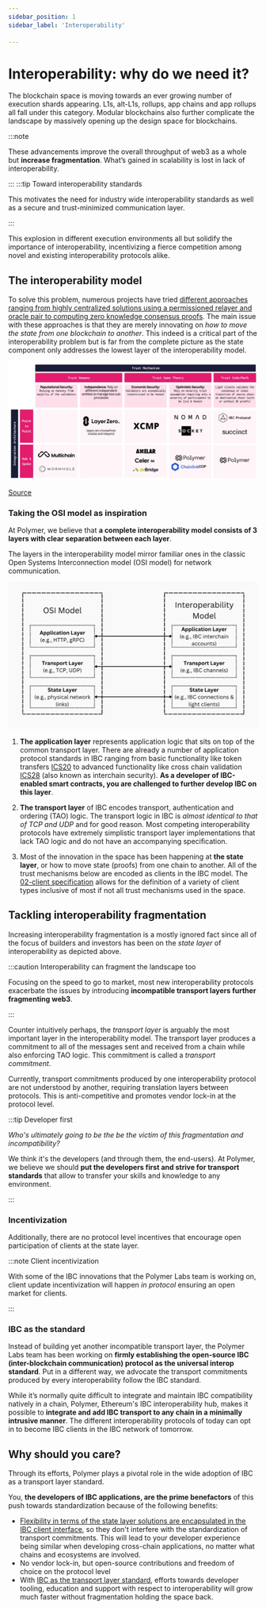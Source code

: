 ```yaml
---
sidebar_position: 1
sidebar_label: 'Interoperability'

---
```


# Interoperability: why do we need it?

The blockchain space is moving towards an ever growing number of execution shards appearing. L1s, alt-L1s, rollups, app chains and app rollups all fall under this category. Modular blockchains also further complicate the landscape by massively opening up the design space for blockchains.

:::note

These advancements improve the overall throughput of web3 as a whole but **increase fragmentation**. What’s gained in scalability is lost in lack of interoperability.

:::
:::tip Toward interoperability standards

This motivates the need for industry wide interoperability standards as well as a secure and trust-minimized communication layer.

:::

This explosion in different execution environments all but solidify the importance of interoperability, incentivizing a fierce competition among novel and existing interoperability protocols alike.

## The interoperability model

To solve this problem, numerous projects have tried [different approaches ranging from highly centralized solutions using a permissioned relayer and oracle pair to computing zero knowledge consensus proofs](https://longhashvc.medium.com/navigating-the-web-of-interoperability-a-deep-dive-into-arbitrary-message-passing-protocols-43a469b9e7d). The main issue with these approaches is that they are merely innovating on _how to move the state from one blockchain to another_. This indeed is a critical part of the interoperability problem but is far from the complete picture as the state component only addresses the lowest layer of the interoperability model.

![the interoperability landscape](../../static/img/background/interop-landscape.png)

[Source](https://longhashvc.medium.com/navigating-the-web-of-interoperability-a-deep-dive-into-arbitrary-message-passing-protocols-43a469b9e7d)

### Taking the OSI model as inspiration

At Polymer, we believe that **a complete interoperability model consists of 3 layers with clear separation between each layer**.

The layers in the interoperability model mirror familiar ones in the classic Open Systems Interconnection model (OSI model) for network communication.

![OSI model comparison of interoperability model](../../static/img/background/OSI-comp.png)

1. **The application layer** represents application logic that sits on top of the common transport layer. There are already a number of application protocol standards in IBC ranging from basic functionality like token transfers [ICS20](https://github.com/cosmos/ibc/tree/main/spec/app/ics-020-fungible-token-transfer) to advanced functionality like cross chain validation [ICS28](https://github.com/cosmos/ibc/tree/main/spec/app/ics-028-cross-chain-validation) (also known as interchain security). **As a developer of IBC-enabled smart contracts, you are challenged to further develop IBC on this layer**.

2. **The transport layer** of IBC encodes transport, authentication and ordering (TAO) logic. The transport logic in IBC is _almost identical to that of TCP and UDP_ and for good reason. Most competing interoperability protocols have extremely simplistic transport layer implementations that lack TAO logic and do not have an accompanying specification.

3. Most of the innovation in the space has been happening at **the state layer**, or how to move state (proofs) from one chain to another. All of the trust mechanisms below are encoded as clients in the IBC model. The [02-client specification](https://github.com/cosmos/ibc/tree/main/spec/core/ics-002-client-semantics) allows for the definition of a variety of client types inclusive of most if not all trust mechanisms used in the space.

## Tackling interoperability fragmentation

Increasing interoperability fragmentation is a mostly ignored fact since all of the focus of builders and investors has been on the _state layer_ of interoperability as depicted above.

:::caution Interoperability can fragment the landscape too

Focusing on the speed to go to market, most new interoperability protocols exacerbate the issues by introducing **incompatible transport layers further fragmenting web3**.

:::

Counter intuitively perhaps, the _transport layer_ is arguably the most important layer in the interoperability model. The transport layer produces a commitment to all of the messages sent and received from a chain while also enforcing TAO logic. This commitment is called a _transport commitment_.

<!-- TODO: add link to transport commitment section -->

Currently, transport commitments produced by one interoperability protocol are not understood by another, requiring translation layers between protocols. This is anti-competitive and promotes vendor lock-in at the protocol level.

:::tip Developer first

_Who's ultimately going to be the be the victim of this fragmentation and incompatibility?_

We think it's the developers (and through them, the end-users). At Polymer, we believe we should **put the developers first and strive for transport standards** that allow to transfer your skills and knowledge to any environment.

:::

### Incentivization

Additionally, there are no protocol level incentives that encourage open participation of clients at the state layer.

<!-- TODO: add link to client incentivization work -->
:::note Client incentivization

With some of the IBC innovations that the Polymer Labs team is working on, client update incentivization will happen _in protocol_ ensuring an open market for clients.

:::

### IBC as the standard

Instead of building yet another incompatible transport layer, the Polymer Labs team has been working on **firmly establishing the open-source IBC (inter-blockchain communication) protocol as the universal interop standard**. Put in a different way, we advocate the transport commitments produced by every interoperability follow the IBC standard.

While it’s normally quite difficult to integrate and maintain IBC compatibility natively in a chain, Polymer, Ethereum's IBC interoperability hub, makes it possible to **integrate and add IBC transport to any chain in a minimally intrusive manner**. The different interoperability protocols of today can opt in to become IBC clients in the IBC network of tomorrow.


## Why should you care?

Through its efforts, Polymer plays a pivotal role in the wide adoption of IBC as a transport layer standard.

You, **the developers of IBC applications, are the prime benefactors** of this push towards standardization because of the following benefits:


- [Flexibility in terms of the state layer solutions are encapsulated in the IBC client interface](../concepts/ibc/ibc-clients.md), so they don't interfere with the standardization of transport commitments. This will lead to your developer experience being similar when developing cross-chain applications, no matter what chains and ecosystems are involved.
- No vendor lock-in, but open-source contributions and freedom of choice on the protocol level
- With [IBC as the transport layer standard](../concepts/ibc/ibc.md), efforts towards developer tooling, education and support with respect to interoperability will grow much faster without fragmentation holding the space back.



